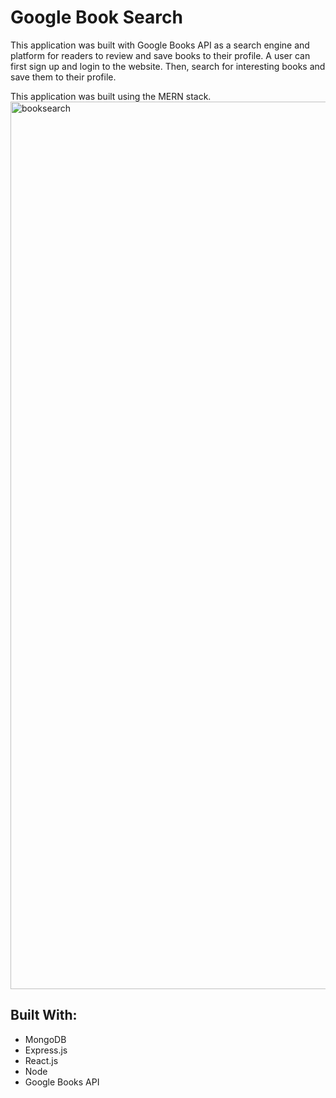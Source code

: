 # Google Book Search
This application was built with Google Books API as a search engine and platform for readers to review and save books to their profile. A user can first sign up and login to the website. Then, search for interesting books and save them to their profile. 

This application was built using the MERN stack. 
<img width="1420" alt="booksearch" src="https://user-images.githubusercontent.com/105761973/199857049-5df6d1a4-ea27-4f15-8eb4-09d7f38e2fa4.png">

## Built With: 
- MongoDB
- Express.js
- React.js
- Node
- Google Books API
